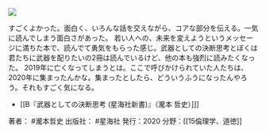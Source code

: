 [![](https://i.gyazo.com/ecd5a65503b24dbaf3ac9e3bbf3b649d.jpg)](https://amzn.to/3AoyzWz)

すごくよかった。面白く、いろんな話を交えながら、コアな部分を伝える。一気に読んでしまう面白さがあった。
若い人への、未来を変えようというメッセージに満ちた本で、読んでて勇気をもらった感じ。武器としての決断思考とぼくは君たちに武器を配りたいの2冊は読んでいるけど、他の本も強烈に読みたくなった。
2019年に亡くなってしまうとは。ここで呼びかけられていた人たちは、2020年に集まったんかな。集まったとしたら、どういうふうになったんやろう。それもすごく気になる。

- [[B『武器としての決断思考 (星海社新書)』（瀧本 哲史）]]]

著者： #瀧本哲史 
出版社： #星海社
発行：2020
分野：[[15倫理学、道徳]]